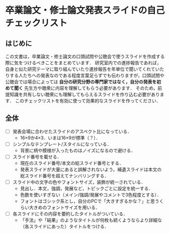 # 卒業論文・修士論文発表スライドの自己チェックリスト

## はじめに

この文書は，卒業論文・修士論文の口頭試問や公聴会で使うスライドを作成する際に気をつけるべきことをまとめています．
研究室内での進捗報告であれば，自身と似た研究テーマに取り組んでいたり進捗報告を年単位で聞いてくれていたりする人たちへの発表なのである程度言葉足らずでも伝わりますが，口頭試問や公聴会では場合によっては **自分の研究分野の専門家ではなく，自分の発表を初めて聞く** 先生方や聴衆に内容を理解してもらう必要があります．
そのため，前提知識を共有しない聴衆にも理解してもらえるスライドを作り込む必要があります．
このチェックリストを有効に使って効果的なスライドを作ってください．

## 全体

- [ ] 発表会場に合わせたスライドのアスペクト比になっている．
  - 16×9か4×3．いまは16×9が標準（？）．
- [ ] シンプルなテンプレート/スタイルになっている．
  - 背景に柄や模様が入ったものはノイズになるので避ける．
- [ ] スライド番号を載せる．
  - 現在のスライド番号/本文の総スライド番号とする．
  - 発表スライドが大量にあると誤解されないよう，補遺スライドは本文の総スライド番号を超えてナンバリングする．
- [ ] スライド中の文字の色やフォントサイズ，装飾が統一されている．
  - 見出し．本文，強調，発展など，トピックごとに設定を統一する．
  - 色数を使いすぎない（メイン/強調/発展やコメントで3色程度とする）．
  - フォントはゴシック系とし，自分のPCで「大きすぎるかな？」と思うくらい大きめのフォントサイズを用いる．
- [ ] 各スライドにその内容を要約したタイトルがついている．
  - 「手法」や「結果」のようなタイトルが何枚も続くようならより詳細な（各スライドにあった）タイトルをつける．
